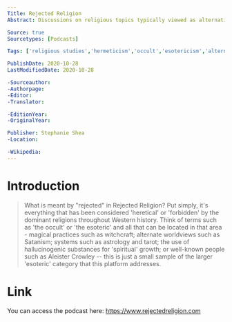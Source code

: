```yaml
---
Title: Rejected Religion
Abstract: Discussions on religious topics typically viewed as alternative, forbidden, or heretical.

Source: true
Sourcetypes: [Podcasts]

Tags: ['religious studies','hermeticism','occult','esotericism','alternative religion']

PublishDate: 2020-10-28
LastModifiedDate: 2020-10-28

-Sourceauthor:
-Authorpage:
-Editor:
-Translator:

-EditionYear:
-OriginalYear:

Publisher: Stephanie Shea
-Location:

-Wikipedia:
---
```

# Introduction
>What is meant by "rejected" in Rejected Religion? Put simply, it's everything that has been considered 'heretical' or 'forbidden' by the dominant religions throughout Western history. Think of terms such as 'the occult' or 'the esoteric'  and all that can be located in that area - magical practices such as witchcraft; alternate worldviews such as Satanism; systems such as astrology and tarot; the use of hallucinogenic substances for 'spiritual' growth; or well-known people such as Aleister Crowley -- this is just a small sample of the larger 'esoteric' category that this platform addresses. 

# Link
You can access the podcast here: https://www.rejectedreligion.com